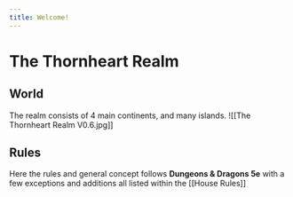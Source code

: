 ```yaml
---
title: Welcome! 
---
```


# The Thornheart Realm

## World

The realm consists of 4 main continents, and many islands.
![[The Thornheart Realm V0.6.jpg]]

## Rules

Here the rules and general concept follows **Dungeons & Dragons 5e** with a few exceptions and additions all listed within the [[House Rules]] 
